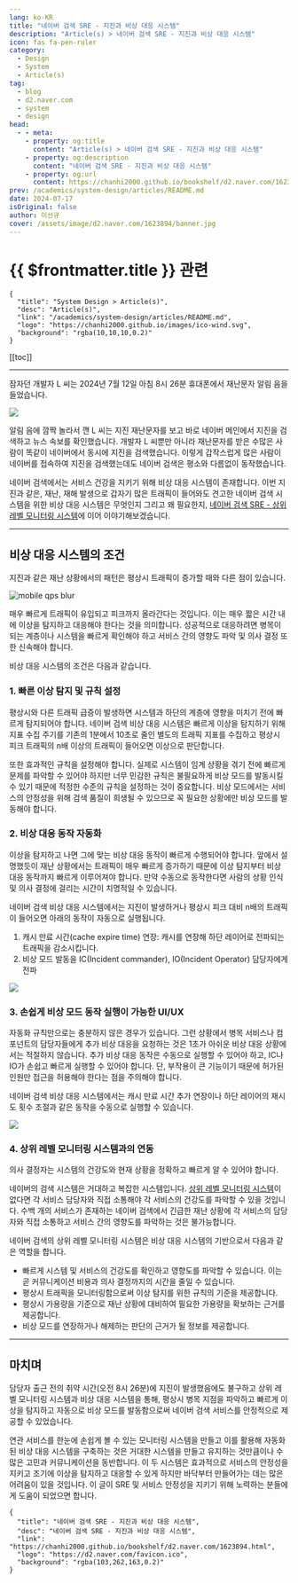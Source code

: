 ```yaml
---
lang: ko-KR
title: "네이버 검색 SRE - 지진과 비상 대응 시스템"
description: "Article(s) > 네이버 검색 SRE - 지진과 비상 대응 시스템"
icon: fas fa-pen-ruler
category: 
  - Design
  - System
  - Article(s)
tag: 
  - blog
  - d2.naver.com
  - system
  - design
head:
  - - meta:
    - property: og:title
      content: "Article(s) > 네이버 검색 SRE - 지진과 비상 대응 시스템"
    - property: og:description
      content: "네이버 검색 SRE - 지진과 비상 대응 시스템"
    - property: og:url
      content: https://chanhi2000.github.io/bookshelf/d2.naver.com/1623894.html
prev: /academics/system-design/articles/README.md
date: 2024-07-17
isOriginal: false
author: 이선규
cover: /assets/image/d2.naver.com/1623894/banner.jpg
---
```


# {{ $frontmatter.title }} 관련

```component VPCard
{
  "title": "System Design > Article(s)",
  "desc": "Article(s)",
  "link": "/academics/system-design/articles/README.md",
  "logo": "https://chanhi2000.github.io/images/ico-wind.svg",
  "background": "rgba(10,10,10,0.2)"
}
```

[[toc]]

---

<SiteInfo
  name="네이버 검색 SRE - 지진과 비상 대응 시스템 | NAVER D2"
  desc="네이버 검색 SRE - 지진과 비상 대응 시스템"
  url="https://d2.naver.com/helloworld/1623894"
  logo="/assets/image/d2.naver.com/favicon.ico"
  preview="/assets/image/d2.naver.com/1623894/banner.png"/>

잠자던 개발자 L 씨는 2024년 7월 12일 아침 8시 26분 휴대폰에서 재난문자 알림 음을 들었습니다.

![](/assets/image/d2.naver.com/1623894/01.jpeg)

알림 음에 깜짝 놀라서 깬 L 씨는 지진 재난문자를 보고 바로 네이버 메인에서 지진을 검색하고 뉴스 속보를 확인했습니다. 개발자 L 씨뿐만 아니라 재난문자를 받은 수많은 사람이 똑같이 네이버에서 동시에 지진을 검색했습니다. 이렇게 갑작스럽게 많은 사람이 네이버를 접속하여 지진을 검색했는데도 네이버 검색은 평소와 다름없이 동작했습니다.

네이버 검색에서는 서비스 건강을 지키기 위해 비상 대응 시스템이 존재합니다. 이번 지진과 같은, 재난, 재해 발생으로 갑자기 많은 트래픽이 들어와도 견고한 네이버 검색 시스템을 위한 비상 대응 시스템은 무엇인지 그리고 왜 필요한지, [네이버 검색 SRE - 상위 레벨 모니터링 시스템](/d2.naver.com/0281668.md)에 이어 이야기해보겠습니다.

---

## 비상 대응 시스템의 조건

지진과 같은 재난 상황에서의 패턴은 평상시 트래픽이 증가할 때와 다른 점이 있습니다.

![mobile qps blur](/assets/image/d2.naver.com/8113611/02.png)

매우 빠르게 트래픽이 유입되고 피크까지 올라간다는 것입니다. 이는 매우 짧은 시간 내에 이상을 탐지하고 대응해야 한다는 것을 의미합니다. 성공적으로 대응하려면 병목이 되는 계층이나 시스템을 빠르게 확인해야 하고 서비스 간의 영향도 파악 및 의사 결정 또한 신속해야 합니다.

비상 대응 시스템의 조건은 다음과 같습니다.

### 1. 빠른 이상 탐지 및 규칙 설정

평상시와 다른 트래픽 급증이 발생하면 시스템과 하단의 계층에 영향을 미치기 전에 빠르게 탐지되어야 합니다. 네이버 검색 비상 대응 시스템은 빠르게 이상을 탐지하기 위해 지표 수집 주기를 기존의 1분에서 10초로 줄인 별도의 트래픽 지표를 수집하고 평상시 피크 트래픽의 n배 이상의 트래픽이 들어오면 이상으로 판단합니다.

또한 효과적인 규칙을 설정해야 합니다. 실제로 시스템이 임계 상황을 겪기 전에 빠르게 문제를 파악할 수 있어야 하지만 너무 민감한 규칙은 불필요하게 비상 모드를 발동시킬 수 있기 때문에 적정한 수준의 규칙을 설정하는 것이 중요합니다. 비상 모드에서는 서비스의 안정성을 위해 검색 품질이 희생될 수 있으므로 꼭 필요한 상황에만 비상 모드를 발동해야 합니다.

### 2. 비상 대응 동작 자동화

이상을 탐지하고 나면 그에 맞는 비상 대응 동작이 빠르게 수행되어야 합니다. 앞에서 설명했듯이 재난 상황에서는 트래픽이 매우 빠르게 증가하기 때문에 이상 탐지부터 비상 대응 동작까지 빠르게 이루어져야 합니다. 만약 수동으로 동작한다면 사람의 상황 인식 및 의사 결정에 걸리는 시간이 치명적일 수 있습니다.

네이버 검색 비상 대응 시스템에서는 지진이 발생하거나 평상시 피크 대비 n배의 트래픽이 들어오면 아래의 동작이 자동으로 실행됩니다.

1. 캐시 만료 시간(cache expire time) 연장: 캐시를 연장해 하단 레이어로 전파되는 트래픽을 감소시킵니다.
2. 비상 모드 발동을 IC(Incident commander), IO(Incident Operator) 담당자에게 전파

![](/assets/image/d2.naver.com/8113611/03.png)

### 3. 손쉽게 비상 모드 동작 실행이 가능한 UI/UX

자동화 규칙만으로는 충분하지 않은 경우가 있습니다. 그런 상황에서 병목 서비스나 컴포넌트의 담당자들에게 추가 비상 대응을 요청하는 것은 1초가 아쉬운 비상 대응 상황에서는 적절하지 않습니다. 추가 비상 대응 동작은 수동으로 실행할 수 있어야 하고, IC나 IO가 손쉽고 빠르게 실행할 수 있어야 합니다. 단, 부작용이 큰 기능이기 때문에 허가된 인원만 접근을 허용해야 한다는 점을 주의해야 합니다.

네이버 검색 비상 대응 시스템에서는 캐시 만료 시간 추가 연장이나 하단 레이어의 재시도 횟수 조절과 같은 동작을 수동으로 실행할 수 있습니다.

![](/assets/image/d2.naver.com/8113611/04.png)

### 4. 상위 레벨 모니터링 시스템과의 연동

의사 결정자는 시스템의 건강도와 현재 상황을 정확하고 빠르게 알 수 있어야 합니다.

네이버의 검색 시스템은 거대하고 복잡한 시스템입니다. [상위 레벨 모니터링 시스템](/d2.naver.com/0281668.md)이 없다면 각 서비스 담당자와 직접 소통해야 각 서비스의 건강도를 파악할 수 있을 것입니다. 수백 개의 서비스가 존재하는 네이버 검색에서 긴급한 재난 상황에 각 서비스의 담당자와 직접 소통하고 서비스 간의 영향도를 파악하는 것은 불가능합니다.

네이버 검색의 상위 레벨 모니터링 시스템은 비상 대응 시스템의 기반으로서 다음과 같은 역할을 합니다.

- 빠르게 시스템 및 서비스의 건강도를 확인하고 영향도를 파악할 수 있습니다. 이는 곧 커뮤니케이션 비용과 의사 결정까지의 시간을 줄일 수 있습니다.
- 평상시 트래픽을 모니터링함으로써 이상 탐지를 위한 규칙의 기준을 제공합니다.
- 평상시 가용량을 기준으로 재난 상황에 대비하여 필요한 가용량을 확보하는 근거를 제공합니다.
- 비상 모드를 연장하거나 해제하는 판단의 근거가 될 정보를 제공합니다.

---

## 마치며

담당자 출근 전의 취약 시간(오전 8시 26분)에 지진이 발생했음에도 불구하고 상위 레벨 모니터링 시스템과 비상 대응 시스템을 통해, 평상시 병목 지점을 파악하고 빠르게 이상을 탐지하고 자동으로 비상 모드를 발동함으로써 네이버 검색 서비스를 안정적으로 제공할 수 있었습니다.

연관 서비스를 한눈에 손쉽게 볼 수 있는 모니터링 시스템을 만들고 이를 활용해 자동화된 비상 대응 시스템을 구축하는 것은 거대한 시스템을 만들고 유지하는 것만큼이나 수많은 고민과 커뮤니케이션을 동반합니다. 이 두 시스템은 효과적으로 서비스의 안정성을 지키고 조기에 이상을 탐지하고 대응할 수 있게 하지만 바닥부터 만들어가는 데는 많은 어려움이 있을 것입니다. 이 글이 SRE 및 서비스 안정성을 지키기 위해 노력하는 분들에게 도움이 되었으면 합니다.

<!-- TODO: add ARTICLE CARD -->
```component VPCard
{
  "title": "네이버 검색 SRE - 지진과 비상 대응 시스템",
  "desc": "네이버 검색 SRE - 지진과 비상 대응 시스템",
  "link": "https://chanhi2000.github.io/bookshelf/d2.naver.com/1623894.html",
  "logo": "https://d2.naver.com/favicon.ico",
  "background": "rgba(103,262,163,0.2)"
}
```
